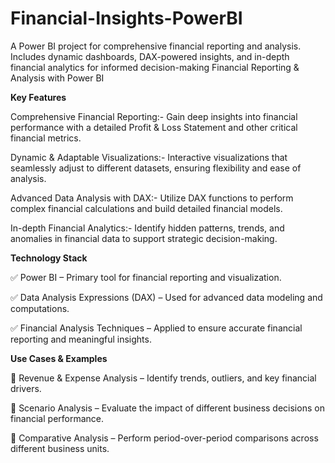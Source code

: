 # Financial-Insights-PowerBI
A Power BI project for comprehensive financial reporting and analysis. Includes dynamic dashboards, DAX-powered insights, and in-depth financial analytics for informed decision-making
Financial Reporting & Analysis with Power BI

**Key Features**

Comprehensive Financial Reporting:-
Gain deep insights into financial performance with a detailed Profit & Loss Statement and other critical financial metrics.

Dynamic & Adaptable Visualizations:- 
Interactive visualizations that seamlessly adjust to different datasets, ensuring flexibility and ease of analysis.

Advanced Data Analysis with DAX:-
Utilize DAX functions to perform complex financial calculations and build detailed financial models.

In-depth Financial Analytics:-
Identify hidden patterns, trends, and anomalies in financial data to support strategic decision-making.

**Technology Stack**

✅ Power BI – Primary tool for financial reporting and visualization.

✅ Data Analysis Expressions (DAX) – Used for advanced data modeling and computations.

✅ Financial Analysis Techniques – Applied to ensure accurate financial reporting and meaningful insights.

**Use Cases & Examples**

🔹 Revenue & Expense Analysis – Identify trends, outliers, and key financial drivers.

🔹 Scenario Analysis – Evaluate the impact of different business decisions on financial performance.

🔹 Comparative Analysis – Perform period-over-period comparisons across different business units.
